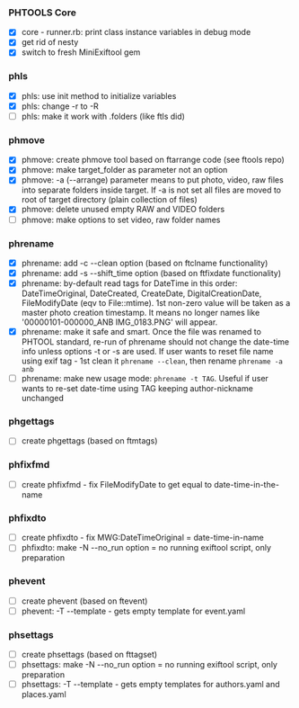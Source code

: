 ### PHTOOLS Core
- [x] core - runner.rb: print class instance variables in debug mode
- [x] get rid of nesty
- [x] switch to fresh MiniExiftool gem

### phls
- [x] phls: use init method to initialize variables
- [x] phls: change -r to -R
- [ ] phls: make it work with .folders (like ftls did)

### phmove
- [x] phmove: create phmove tool based on ftarrange code (see ftools repo)
- [x] phmove: make target_folder as parameter not an option
- [x] phmove: -a (--arrange) parameter means to put photo, video, raw files into separate folders inside target. If -a is not set all files are moved to root of target directory (plain collection of files)
- [x] phmove: delete unused empty RAW and VIDEO folders
- [ ] phmove: make options to set video, raw folder names

### phrename
- [x] phrename: add -c --clean option (based on ftclname functionality)
- [x] phrename: add -s --shift_time option (based on ftfixdate functionality)
- [x] phrename: by-default read tags for DateTime in this order: DateTimeOriginal, DateCreated, CreateDate, DigitalCreationDate, FileModifyDate (eqv to File::mtime). 1st non-zero value will be taken as a master photo creation timestamp. It means no longer names like '00000101-000000_ANB IMG_0183.PNG' will appear.
- [x] phrename: make it safe and smart. Once the file was renamed to PHTOOL standard, re-run of phrename should not change the date-time info unless options -t or -s are used. If user wants to reset file name using exif tag - 1st clean it `phrename --clean`, then rename `phrename -a anb`
- [ ] phrename: make new usage mode: `phrename -t TAG`. Useful if user wants to re-set date-time using TAG keeping author-nickname unchanged

### phgettags
- [ ] create phgettags (based on ftmtags)

### phfixfmd
- [ ] create phfixfmd - fix FileModifyDate to get equal to date-time-in-the-name

### phfixdto
- [ ] create phfixdto - fix MWG:DateTimeOriginal = date-time-in-name
- [ ] phfixdto: make -N --no_run option = no running exiftool script, only preparation

### phevent
- [ ] create phevent  (based on ftevent)
- [ ] phevent: -T --template - gets empty template for event.yaml

### phsettags
- [ ] create phsettags (based on fttagset)
- [ ] phsettags: make -N --no_run option = no running exiftool script, only preparation
- [ ] phsettags: -T --template - gets empty templates for authors.yaml and places.yaml
